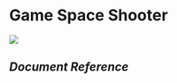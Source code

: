# **Game Space Shooter**
![](https://lh5.googleusercontent.com/9c0q0VkJGLCR6oeoYL3G_esaNY7wEEDHLpNXuzQIolqXUI5XA3L2vr4lKTyrOwx4uLCdJw.jpg)
## *Document Reference*


